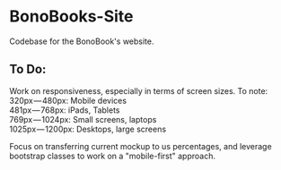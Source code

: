 # BonoBooks-Site
Codebase for the BonoBook's website.


## To Do:
Work on responsiveness, especially in terms of screen sizes.
To note:
320px — 480px: Mobile devices <br>
481px — 768px: iPads, Tablets <br>
769px — 1024px: Small screens, laptops <br>
1025px — 1200px: Desktops, large screens <br>

Focus on transferring current mockup to us percentages, and leverage bootstrap classes to work on a "mobile-first" approach.
